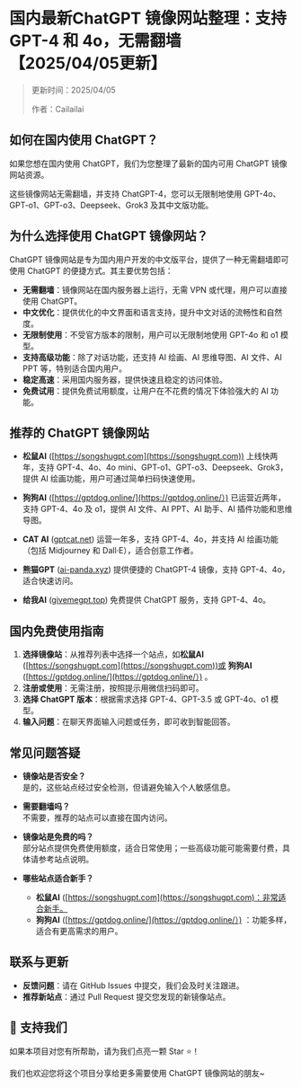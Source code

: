 # 国内最新ChatGPT 镜像网站整理：支持 GPT-4 和 4o，无需翻墙 【2025/04/05更新】

> 更新时间：2025/04/05
> 
> 作者：Cailailai

## 如何在国内使用 ChatGPT？
如果您想在国内使用 ChatGPT，我们为您整理了最新的国内可用 ChatGPT 镜像网站资源。

这些镜像网站无需翻墙，并支持 ChatGPT-4，您可以无限制地使用 GPT-4o、GPT-o1、GPT-o3、Deepseek、Grok3 及其中文版功能。

## 为什么选择使用 ChatGPT 镜像网站？
ChatGPT 镜像网站是专为国内用户开发的中文版平台，提供了一种无需翻墙即可使用 ChatGPT 的便捷方式。其主要优势包括：

- **无需翻墙**：镜像网站在国内服务器上运行，无需 VPN 或代理，用户可以直接使用 ChatGPT。
- **中文优化**：提供优化的中文界面和语言支持，提升中文对话的流畅性和自然度。
- **无限制使用**：不受官方版本的限制，用户可以无限制地使用 GPT-4o 和 o1 模型。
- **支持高级功能**：除了对话功能，还支持 AI 绘画、AI 思维导图、AI 文件、AI PPT 等，特别适合国内用户。
- **稳定高速**：采用国内服务器，提供快速且稳定的访问体验。
- **免费试用**：提供免费试用额度，让用户在不花费的情况下体验强大的 AI 功能。

## 推荐的 ChatGPT 镜像网站

- **松鼠AI** ([https://songshugpt.com](https://songshugpt.com)) 上线快两年，支持 GPT-4、4o、4o mini、GPT-o1、GPT-o3、Deepseek、Grok3，提供 AI 绘画功能，用户可通过简单扫码快速使用。

- **狗狗AI** ([https://gptdog.online/](https://gptdog.online/）) 已运营近两年，支持 GPT-4、4o 及 o1，提供 AI 文件、AI PPT、AI 助手、AI 插件功能和思维导图。

- **CAT AI** ([gptcat.net](https://ggptcat.net)) 运营一年多，支持 GPT-4、4o，并支持 AI 绘画功能（包括 Midjourney 和 Dall·E），适合创意工作者。

- **熊猫GPT** ([ai-panda.xyz](https://ai-panda.xyz)) 提供便捷的 ChatGPT-4 镜像，支持 GPT-4、4o，适合快速访问。

- **给我AI** ([givemegpt.top](givemegpt.top)) 免费提供 ChatGPT 服务，支持 GPT-4、4o。

## 国内免费使用指南

1. **选择镜像站**：从推荐列表中选择一个站点，如**松鼠AI** ([https://songshugpt.com](https://songshugpt.com))或 **狗狗AI** ([https://gptdog.online/](https://gptdog.online/）) 。
2. **注册或使用**：无需注册，按照提示用微信扫码即可。
3. **选择 ChatGPT 版本**：根据需求选择 GPT-4、GPT-3.5 或 GPT-4o、o1 模型。
4. **输入问题**：在聊天界面输入问题或任务，即可收到智能回答。

## 常见问题答疑

- **镜像站是否安全？**  
  是的，这些站点经过安全检测，但请避免输入个人敏感信息。

- **需要翻墙吗？**  
  不需要，推荐的站点可以直接在国内访问。

- **镜像站是免费的吗？**  
  部分站点提供免费使用额度，适合日常使用；一些高级功能可能需要付费，具体请参考站点说明。

- **哪些站点适合新手？**  
  - **松鼠AI** ([https://songshugpt.com](https://songshugpt.com)：非常适合新手。
  - **狗狗AI** ([https://gptdog.online/](https://gptdog.online/）) ：功能多样，适合有更高需求的用户。

## 联系与更新

- **反馈问题**：请在 GitHub Issues 中提交，我们会及时关注跟进。
- **推荐新站点**：通过 Pull Request 提交您发现的新镜像站点。

## 🌟 支持我们

如果本项目对您有所帮助，请为我们点亮一颗 Star ⭐！

我们也欢迎您将这个项目分享给更多需要使用 ChatGPT 镜像网站的朋友~

